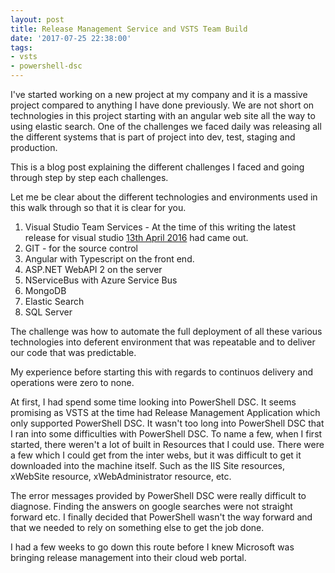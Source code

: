 ```yaml
---
layout: post
title: Release Management Service and VSTS Team Build
date: '2017-07-25 22:38:00'
tags:
- vsts
- powershell-dsc
---
```


I've started working on a new project at my company and it is a massive project compared to anything I have done previously. We are not short on technologies in this project starting with an angular web site all the way to using elastic search. One of the challenges we faced daily was releasing all the different systems that is part of project into dev, test, staging and production.

This is a blog post explaining the different challenges I faced and going through step by step each challenges. 

Let me be clear about the different technologies and environments used in this walk through so that it is clear for you.
1. Visual Studio Team Services - At the time of this writing the latest release for visual studio [13th April 2016](https://www.visualstudio.com/en-us/news/2016-apr-13-vso) had came out. 
2. GIT - for the source control
3. Angular with Typescript on the front end.
4. ASP.NET WebAPI 2 on the server
5. NServiceBus with Azure Service Bus
6. MongoDB
7. Elastic Search
8. SQL Server

The challenge was how to automate the full deployment of all these various technologies into deferent environment that was repeatable and to deliver our code that was predictable.

My experience before starting this with regards to continuos delivery and operations were zero to none.

At first, I had spend some time looking into PowerShell DSC. It seems promising as VSTS at the time had Release Management Application which only supported PowerShell DSC. It wasn't too long into PowerShell DSC that I ran into some difficulties with PowerShell DSC. To name a few, when I first started, there weren't a lot of built in Resources that I could use. There were a few which I could get from the inter webs, but it was difficult to get it downloaded into the machine itself. Such as the IIS Site resources, xWebSite resource, xWebAdministrator resource, etc.

The error messages provided by PowerShell DSC were really difficult to diagnose. Finding the answers on google searches were not straight forward etc. I finally decided that PowerShell wasn't the way forward and that we needed to rely on something else to get the job done.

I had a few weeks to go down this route before I knew Microsoft was bringing release management into their cloud web portal. 